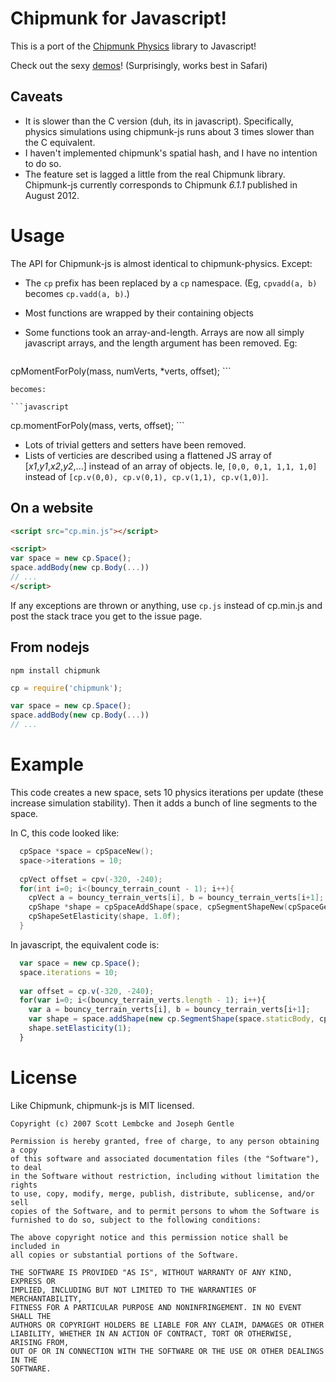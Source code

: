 # Chipmunk for Javascript!

This is a port of the [Chipmunk Physics](http://chipmunk-physics.net/) library to Javascript!

Check out the sexy [demos](http://dl.dropbox.com/u/2494815/demo/index.html)! (Surprisingly, works best in Safari)

## Caveats

- It is slower than the C version (duh, its in javascript). Specifically, physics simulations using chipmunk-js runs about 3 times slower than the C equivalent.
- I haven't implemented chipmunk's spatial hash, and I have no intention to do so.
- The feature set is lagged a little from the real Chipmunk library. Chipmunk-js currently corresponds to Chipmunk *6.1.1* published in August 2012.

# Usage

The API for Chipmunk-js is almost identical to chipmunk-physics. Except:

- The `cp` prefix has been replaced by a `cp` namespace. (Eg, `cpvadd(a, b)` becomes `cp.vadd(a, b)`.)
- Most functions are wrapped by their containing objects
- Some functions took an array-and-length. Arrays are now all simply javascript arrays, and the length argument has been removed. Eg:

    ```c
cpMomentForPoly(mass, numVerts, *verts, offset);
    ```

    becomes:

    ```javascript
cp.momentForPoly(mass, verts, offset);
    ```

- Lots of trivial getters and setters have been removed.
- Lists of verticies are described using a flattened JS array of [*x1*,*y1*,*x2*,*y2*,...] instead of an array of objects. Ie, `[0,0, 0,1, 1,1, 1,0]` instead of `[cp.v(0,0), cp.v(0,1), cp.v(1,1), cp.v(1,0)]`.

## On a website

```html
<script src="cp.min.js"></script>

<script>
var space = new cp.Space();
space.addBody(new cp.Body(...))
// ...
</script>
```

If any exceptions are thrown or anything, use `cp.js` instead of cp.min.js and post the stack trace you get to the issue page.

## From nodejs

`npm install chipmunk`

```javascript
cp = require('chipmunk');

var space = new cp.Space();
space.addBody(new cp.Body(...))
// ...
```

# Example

This code creates a new space, sets 10 physics iterations per update (these increase simulation stability). Then it adds a bunch of line segments to the space.

In C, this code looked like:

```C
  cpSpace *space = cpSpaceNew();
  space->iterations = 10;
  
  cpVect offset = cpv(-320, -240);
  for(int i=0; i<(bouncy_terrain_count - 1); i++){
    cpVect a = bouncy_terrain_verts[i], b = bouncy_terrain_verts[i+1];
    cpShape *shape = cpSpaceAddShape(space, cpSegmentShapeNew(cpSpaceGetStaticBody(space), cpvadd(a, offset), cpvadd(b, offset), 0.0f));
    cpShapeSetElasticity(shape, 1.0f);
  }
```

In javascript, the equivalent code is:

```javascript
  var space = new cp.Space();
  space.iterations = 10;
  
  var offset = cp.v(-320, -240);
  for(var i=0; i<(bouncy_terrain_verts.length - 1); i++){
    var a = bouncy_terrain_verts[i], b = bouncy_terrain_verts[i+1];
    var shape = space.addShape(new cp.SegmentShape(space.staticBody, cp.vadd(a, offset), cp.vadd(b, offset), 0));
    shape.setElasticity(1);
  }
```

# License

Like Chipmunk, chipmunk-js is MIT licensed.

```
Copyright (c) 2007 Scott Lembcke and Joseph Gentle

Permission is hereby granted, free of charge, to any person obtaining a copy
of this software and associated documentation files (the "Software"), to deal
in the Software without restriction, including without limitation the rights
to use, copy, modify, merge, publish, distribute, sublicense, and/or sell
copies of the Software, and to permit persons to whom the Software is
furnished to do so, subject to the following conditions:

The above copyright notice and this permission notice shall be included in
all copies or substantial portions of the Software.

THE SOFTWARE IS PROVIDED "AS IS", WITHOUT WARRANTY OF ANY KIND, EXPRESS OR
IMPLIED, INCLUDING BUT NOT LIMITED TO THE WARRANTIES OF MERCHANTABILITY,
FITNESS FOR A PARTICULAR PURPOSE AND NONINFRINGEMENT. IN NO EVENT SHALL THE
AUTHORS OR COPYRIGHT HOLDERS BE LIABLE FOR ANY CLAIM, DAMAGES OR OTHER
LIABILITY, WHETHER IN AN ACTION OF CONTRACT, TORT OR OTHERWISE, ARISING FROM,
OUT OF OR IN CONNECTION WITH THE SOFTWARE OR THE USE OR OTHER DEALINGS IN THE
SOFTWARE.
```
